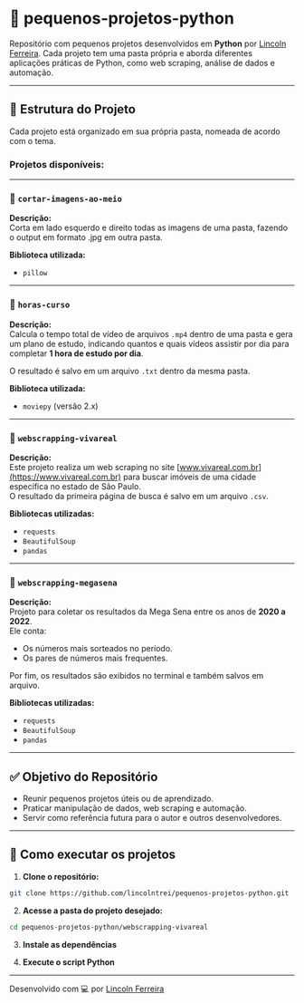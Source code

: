# 🐍 pequenos-projetos-python

Repositório com pequenos projetos desenvolvidos em **Python** por [Lincoln Ferreira](https://github.com/lincolntrei). Cada projeto tem uma pasta própria e aborda diferentes aplicações práticas de Python, como web scraping, análise de dados e automação.

---

## 📂 Estrutura do Projeto

Cada projeto está organizado em sua própria pasta, nomeada de acordo com o tema.

### Projetos disponíveis:

---

### 📌 `cortar-imagens-ao-meio`

**Descrição:**  
Corta em lado esquerdo e direito todas as imagens de uma pasta, fazendo o output em formato .jpg em outra pasta.

**Biblioteca utilizada:**  
- `pillow`

---

### 📌 `horas-curso`

**Descrição:**  
Calcula o tempo total de vídeo de arquivos `.mp4` dentro de uma pasta e gera um plano de estudo, indicando quantos e quais vídeos assistir por dia para completar **1 hora de estudo por dia**.

O resultado é salvo em um arquivo `.txt` dentro da mesma pasta.

**Biblioteca utilizada:**  
- `moviepy` (versão 2.x)

---

### 📌 `webscrapping-vivareal`

**Descrição:**  
Este projeto realiza um web scraping no site [www.vivareal.com.br](https://www.vivareal.com.br) para buscar imóveis de uma cidade específica no estado de São Paulo.  
O resultado da primeira página de busca é salvo em um arquivo `.csv`.

**Bibliotecas utilizadas:**  
- `requests`
- `BeautifulSoup`
- `pandas`

---

### 📌 `webscrapping-megasena`

**Descrição:**  
Projeto para coletar os resultados da Mega Sena entre os anos de **2020 a 2022**.  
Ele conta:
- Os números mais sorteados no período.
- Os pares de números mais frequentes.

Por fim, os resultados são exibidos no terminal e também salvos em arquivo.

**Bibliotecas utilizadas:**  
- `requests`
- `BeautifulSoup`
- `pandas`

---

## ✅ Objetivo do Repositório

- Reunir pequenos projetos úteis ou de aprendizado.
- Praticar manipulação de dados, web scraping e automação.
- Servir como referência futura para o autor e outros desenvolvedores.

---

## 🚀 Como executar os projetos

1. **Clone o repositório:**
```bash
git clone https://github.com/lincolntrei/pequenos-projetos-python.git
````

2. **Acesse a pasta do projeto desejado:**

```bash
cd pequenos-projetos-python/webscrapping-vivareal
```

3. **Instale as dependências**

4. **Execute o script Python**

---

Desenvolvido com 💻 por [Lincoln Ferreira](https://github.com/lincolntrei)

